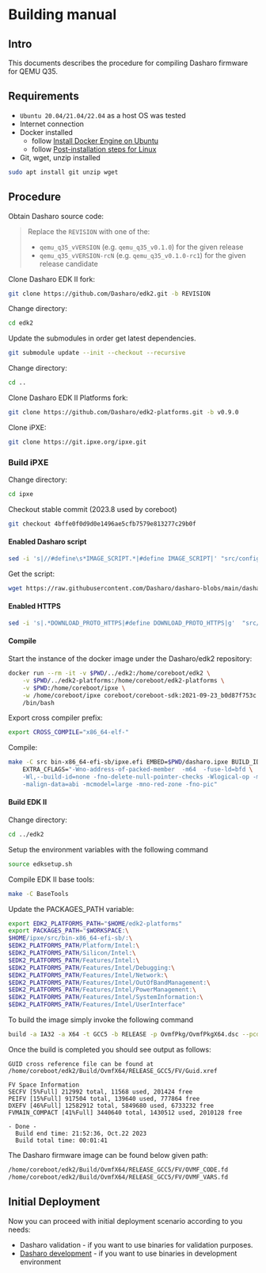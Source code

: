 # Building manual

## Intro

This documents describes the procedure for compiling Dasharo firmware
for QEMU Q35.

## Requirements

* `Ubuntu 20.04/21.04/22.04` as a host OS was tested
* Internet connection
* Docker installed
    - follow [Install Docker Engine on Ubuntu](https://docs.docker.com/engine/install/ubuntu/)
    - follow [Post-installation steps for Linux](https://docs.docker.com/engine/install/linux-postinstall/)
* Git, wget, unzip installed

```bash
sudo apt install git unzip wget
```

## Procedure

Obtain Dasharo source code:

> Replace the `REVISION` with one of the:
>
> * `qemu_q35_vVERSION` (e.g. `qemu_q35_v0.1.0`) for the given release
> * `qemu_q35_vVERSION-rcN` (e.g. `qemu_q35_v0.1.0-rc1`) for the given release
>   candidate

Clone Dasharo EDK II fork:

```bash
git clone https://github.com/Dasharo/edk2.git -b REVISION
```

Change directory:

```bash
cd edk2
```

Update the submodules in order get latest dependencies.

```bash
git submodule update --init --checkout --recursive
```

Change directory:

```bash
cd ..
```

Clone Dasharo EDK II Platforms fork:

```bash
git clone https://github.com/Dasharo/edk2-platforms.git -b v0.9.0
```

Clone iPXE:

```bash
git clone https://git.ipxe.org/ipxe.git
```

### Build iPXE

Change directory:

```bash
cd ipxe
```

Checkout stable commit (2023.8 used by coreboot)

```bash
git checkout 4bffe0f0d9d0e1496ae5cfb7579e813277c29b0f
```

#### Enabled Dasharo script

```bash
sed -i 's|//#define\s*IMAGE_SCRIPT.*|#define IMAGE_SCRIPT|' "src/config/general.h"
```

Get the script:

```bash
wget https://raw.githubusercontent.com/Dasharo/dasharo-blobs/main/dasharo/dasharo.ipxe
```

#### Enabled HTTPS

```bash
sed -i 's|.*DOWNLOAD_PROTO_HTTPS|#define DOWNLOAD_PROTO_HTTPS|g'  "src/config/general.h"
```

#### Compile

Start the instance of the docker image under the Dasharo/edk2 repository:

```bash
docker run --rm -it -v $PWD/../edk2:/home/coreboot/edk2 \
    -v $PWD/../edk2-platforms:/home/coreboot/edk2-platforms \
    -v $PWD:/home/coreboot/ipxe \
    -w /home/coreboot/ipxe coreboot/coreboot-sdk:2021-09-23_b0d87f753c \
    /bin/bash
```

Export cross compiler prefix:

```bash
export CROSS_COMPILE="x86_64-elf-"
```

Compile:

```bash
make -C src bin-x86_64-efi-sb/ipxe.efi EMBED=$PWD/dasharo.ipxe BUILD_ID_CMD="echo 0x1234567890" \
    EXTRA_CFLAGS="-Wno-address-of-packed-member  -m64  -fuse-ld=bfd \
    -Wl,--build-id=none -fno-delete-null-pointer-checks -Wlogical-op -march=nocona \
    -malign-data=abi -mcmodel=large -mno-red-zone -fno-pic"
```

#### Build EDK II

Change directory:

```bash
cd ../edk2
```

Setup the environment variables with the following command

```bash
source edksetup.sh
```

Compile EDK II base tools:

```bash
make -C BaseTools
```

Update the PACKAGES_PATH variable:

```bash
export EDK2_PLATFORMS_PATH="$HOME/edk2-platforms"
export PACKAGES_PATH="$WORKSPACE:\
$HOME/ipxe/src/bin-x86_64-efi-sb/:\
$EDK2_PLATFORMS_PATH/Platform/Intel:\
$EDK2_PLATFORMS_PATH/Silicon/Intel:\
$EDK2_PLATFORMS_PATH/Features/Intel:\
$EDK2_PLATFORMS_PATH/Features/Intel/Debugging:\
$EDK2_PLATFORMS_PATH/Features/Intel/Network:\
$EDK2_PLATFORMS_PATH/Features/Intel/OutOfBandManagement:\
$EDK2_PLATFORMS_PATH/Features/Intel/PowerManagement:\
$EDK2_PLATFORMS_PATH/Features/Intel/SystemInformation:\
$EDK2_PLATFORMS_PATH/Features/Intel/UserInterface"
```

To build the image simply invoke the following command

```bash
build -a IA32 -a X64 -t GCC5 -b RELEASE -p OvmfPkg/OvmfPkgX64.dsc --pcd gUefiPayloadPkgTokenSpaceGuid.PcdiPXEOptionName=L"iPXE Network Boot"
```

Once the build is completed you should see output as follows:

```text
GUID cross reference file can be found at /home/coreboot/edk2/Build/OvmfX64/RELEASE_GCC5/FV/Guid.xref

FV Space Information
SECFV [5%Full] 212992 total, 11568 used, 201424 free
PEIFV [15%Full] 917504 total, 139640 used, 777864 free
DXEFV [46%Full] 12582912 total, 5849680 used, 6733232 free
FVMAIN_COMPACT [41%Full] 3440640 total, 1430512 used, 2010128 free

- Done -
  Build end time: 21:52:36, Oct.22 2023
  Build total time: 00:01:41
```

The Dasharo firmware image can be found below given path:

```bash
/home/coreboot/edk2/Build/OvmfX64/RELEASE_GCC5/FV/OVMF_CODE.fd
/home/coreboot/edk2/Build/OvmfX64/RELEASE_GCC5/FV/OVMF_VARS.fd
```

## Initial Deployment

Now you can proceed with initial deployment scenario according to you needs:

* Dasharo validation - if you want to use binaries for validation purposes.
* [Dasharo development](../development) - if you want to use binaries in
  development environment
